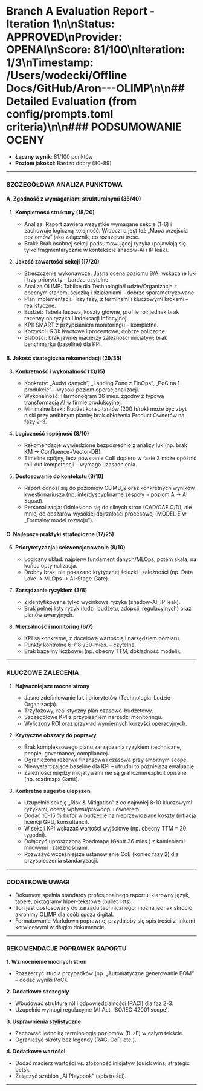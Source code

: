 # Branch A Evaluation Report - Iteration 1\n\n**Status**: APPROVED\n**Provider**: OPENAI\n**Score**: 81/100\n**Iteration**: 1/3\n**Timestamp**: /Users/wodecki/Offline Docs/GitHub/Aron---OLIMP\n\n## Detailed Evaluation (from config/prompts.toml criteria)\n\n### PODSUMOWANIE OCENY
- **Łączny wynik**: 81/100 punktów
- **Poziom jakości**: Bardzo dobry (80-89)

---

### SZCZEGÓŁOWA ANALIZA PUNKTOWA  

#### A. Zgodność z wymaganiami strukturalnymi (35/40)

1. **Kompletność struktury (18/20)**  
   - Analiza: Raport zawiera wszystkie wymagane sekcje (1-6) i zachowuje logiczną kolejność. Widoczna jest też „Mapa przejścia poziomów” jako załącznik, co rozszerza treść.  
   - Braki: Brak osobnej sekcji podsumowującej ryzyka (pojawiają się tylko fragmentarycznie w kontekście shadow-AI i IP leak).       

2. **Jakość zawartości sekcji (17/20)**  
   - Streszczenie wykonawcze: Jasna ocena poziomu B/A, wskazane luki i trzy priorytety – bardzo czytelne.  
   - Analiza OLIMP: Tablice dla Technologia/Ludzie/Organizacja z obecnym stanem, ścieżką i działaniami – dobrze sparametryzowane.  
   - Plan implementacji: Trzy fazy, z terminami i kluczowymi krokami – realistyczne.  
   - Budżet: Tabela fasowa, koszty główne, profile ról; jednak brak rezerwy na ryzyka i indeksacji inflacyjnej.  
   - KPI: SMART z przypisaniem monitoringu – kompletne.  
   - Korzyści i ROI: Kwotowe i procentowe; dobrze policzone.  
   - Słabości: brak jawnej macierzy zależności inicjatyw; brak benchmarku (baseline) dla KPI.

#### B. Jakość strategiczna rekomendacji (29/35)

3. **Konkretność i wykonalność (13/15)**  
   - Konkrety: „Audyt danych”, „Landing Zone z FinOps”, „PoC na 1 produkcie” – wysoki poziom operacjonalizacji.  
   - Wykonalność: Harmonogram 36 mies. zgodny z typową transformacją AI w firmie produkcyjnej.  
   - Minimalne braki: Budżet konsultantów (200 h/rok) może być zbyt niski przy ambitnym planie; brak obłożenia Product Ownerów na fazy 2-3.

4. **Logiczność i spójność (8/10)**  
   - Rekomendacje wywiedzione bezpośrednio z analizy luk (np. brak KM → Confluence+Vector-DB).  
   - Timeline spójny, lecz powstanie CoE dopiero w fazie 3 może opóźnić roll-out kompetencji – wymaga uzasadnienia.

5. **Dostosowanie do kontekstu (8/10)**  
   - Raport odnosi się do poziomów CLIMB_2 oraz konkretnych wyników kwestionariusza (np. interdyscyplinarne zespoły = poziom A → AI Squad).  
   - Personalizacja: Odniesiono się do silnych stron (CAD/CAE C/D), ale mniej do obszarów wysokiej dojrzałości procesowej (MODEL E w „Formalny model rozwoju”).  

#### C. Najlepsze praktyki strategiczne (17/25)

6. **Priorytetyzacja i sekwencjonowanie (8/10)**  
   - Logiczny układ: najpierw fundament danych/MLOps, potem skala, na końcu optymalizacja.  
   - Drobny brak: nie pokazano krytycznej ścieżki i zależności (np. Data Lake → MLOps → AI-Stage-Gate).  

7. **Zarządzanie ryzykiem (3/8)**  
   - Zidentyfikowane tylko wycinkowe ryzyka (shadow-AI, IP leak).  
   - Brak pełnej listy ryzyk (ludzi, budżetu, adopcji, regulacyjnych) oraz planów awaryjnych.  

8. **Mierzalność i monitoring (6/7)**  
   - KPI są konkretne, z docelową wartością i narzędziem pomiaru.  
   - Punkty kontrolne 6-/18-/30-mies. – czytelne.  
   - Brak bazeliny liczbowej (np. obecny TTM, dokładność modeli).

---

### KLUCZOWE ZALECENIA

1. **Najważniejsze mocne strony**  
   - Jasne zdefiniowanie luk i priorytetów (Technologia–Ludzie–Organizacja).  
   - Trzyfazowy, realistyczny plan czasowo-budżetowy.  
   - Szczegółowe KPI z przypisaniem narzędzi monitoringu.  
   - Wyliczony ROI oraz przykład wymiernych korzyści operacyjnych.  

2. **Krytyczne obszary do poprawy**  
   - Brak kompleksowego planu zarządzania ryzykiem (techniczne, people, governance, compliance).  
   - Ograniczona rezerwa finansowa i czasowa przy ambitnym scope.  
   - Niewystarczające baseline dla KPI – utrudni to późniejszą ewaluację.  
   - Zależności między inicjatywami nie są graficznie/explicit opisane (np. roadmapa Gantt).  

3. **Konkretne sugestie ulepszeń**  
   - Uzupełnić sekcję „Risk & Mitigation” z co najmniej 8-10 kluczowymi ryzykami, oceną wpływu/prawdop. i ownerem.  
   - Dodać 10-15 % bufor w budżecie na nieprzewidziane koszty (inflacja licencji GPU, konsultanci).  
   - W sekcji KPI wskazać wartości wyjściowe (np. obecny TTM = 20 tygodni).  
   - Dołączyć uproszczoną Roadmapę (Gantt 36 mies.) z kamieniami milowymi i zależnościami.  
   - Rozważyć wcześniejsze ustanowienie CoE (koniec fazy 2) dla przyspieszenia standaryzacji.

---

### DODATKOWE UWAGI
- Dokument spełnia standardy profesjonalnego raportu: klarowny język, tabele, piktogramy hiper-tekstowe (bullet lists).  
- Ton jest dostosowany do zarządu technicznego; można jednak skrócić akronimy OLIMP dla osób spoza digital.  
- Formatowanie Markdown poprawne; przydałoby się spis treści z linkami kotwicowymi w długim dokumencie.

---

### REKOMENDACJE POPRAWEK RAPORTU

**1. Wzmocnienie mocnych stron**  
   - Rozszerzyć studia przypadków (np. „Automatyczne generowanie BOM” – dodać wyniki PoC).  

**2. Dodatkowe szczegóły**  
   - Wbudować strukturę ról i odpowiedzialności (RACI) dla faz 2-3.  
   - Uzupełnić wymogi regulacyjne (AI Act, ISO/IEC 42001 scope).  

**3. Usprawnienia stylistyczne**  
   - Zachować jednolitą terminologię poziomów (B→E) w całym tekście.  
   - Ograniczyć skróty bez legendy (RAG, CoP, etc.).  

**4. Dodatkowe wartości**  
   - Dodać macierz wartości vs. złożoność inicjatyw (quick wins, strategic bets).  
   - Załączyć szablon „AI Playbook” (spis treści).  

---